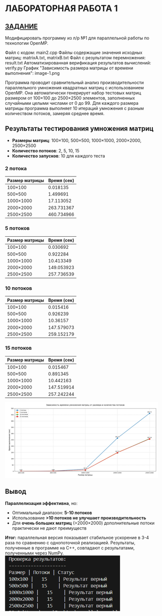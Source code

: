 # ЛАБОРАТОРНАЯ РАБОТА 1
## <u>ЗАДАНИЕ</u>
Модифицировать программу из л/р №1 для параллельной работы по технологии OpenMP.

Файл с кодом: main2.cpp
Файлы содержащие значения исходных матриц: matrixA.txt, matrixB.txt
Файл с результатом перемножения: result.txt
Автоматизированная верификация результатов вычислений: verify.py
График "Зависимость размера матрицы от времени выполнения": image-1.png

Программа проводит сравнительный анализ производительности параллельного умножения квадратных матриц с использованием OpenMP. Она автоматически генерирует набор тестовых матриц размером от 100×100 до 2500×2500 элементов, заполненных случайными целыми числами от 0 до 99. Для каждого размера матрицы программа выполняет 10 итераций умножения с разным количеством потоков, замеряя среднее время.

## Результаты тестирования умножения матриц

- **Размеры матриц**: 100×100, 500×500, 1000×1000, 2000×2000, 2500×2500
- **Количество потоков**: 2, 5, 10, 15
- **Количество запусков**: 10 для каждого теста

### 2 потока
| Размер матрицы | Время (сек) |
|----------------|------------|
| 100×100        | 0.018135   |
| 500×500        | 1.499691   |
| 1000×1000      | 17.113052  |
| 2000×2000      | 263.731367 |
| 2500×2500      | 460.734966 |

### 5 потоков
| Размер матрицы | Время (сек) |
|----------------|------------|
| 100×100        | 0.030692   |
| 500×500        | 0.922284   |
| 1000×1000      | 10.413349  |
| 2000×2000      | 149.053923 |
| 2500×2500      | 257.736539 |

### 10 потоков
| Размер матрицы | Время (сек) |
|----------------|------------|
| 100×100        | 0.015416   |
| 500×500        | 0.926239   |
| 1000×1000      | 10.36157   |
| 2000×2000      | 147.579073 |
| 2500×2500      | 259.152179 |

### 15 потоков
| Размер матрицы | Время (сек) |
|----------------|------------|
| 100×100        | 0.015467   |
| 500×500        | 0.891345   |
| 1000×1000      | 10.442163  |
| 2000×2000      | 147.519914 |
| 2500×2500      | 257.242244 |

![alt text](image-1.png)
## Вывод
**Параллелизация эффективна**, но:
- Оптимальный диапазон: **5-10 потоков**
- Использование **>10 потоков не улучшает производительность**
- Для **очень больших матриц** (>2000×2000) дополнительные потоки практически не дают преимуществ

**Итог:** параллельная версия показывает стабильное ускорение в 3-4 раза по сравнению с однопоточной реализацией.
Результаты, полученные в программе на C++, совпадают с результатами, полученными через NumPy.
![alt text](image-2.png)
